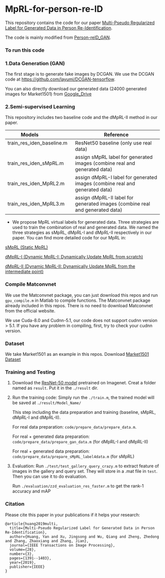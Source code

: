 # MpRL-for-person-re-ID
This repository contains the code for our paper [Multi-Pseudo Regularized Label for Generated Data in Person Re-Identification](https://ieeexplore.ieee.org/abstract/document/8485730).

The code is mainly modified from [Person-reID_GAN](https://github.com/layumi/Person-reID_GAN).

### To run this code

### 1.Data Generation (GAN)
The first stage is to generate fake images by DCGAN.
We use the DCGAN code at https://github.com/layumi/DCGAN-tensorflow.

You can also directly download our generated data (24000 generated images for Market1501) from [Google_Drive](https://drive.google.com/open?id=1-Qv8QfmLi24svclJ3Ee-6y5Zk6HLjZfP)

### 2.Semi-supervised Learning
This repository includes two baseline code and the dMpRL-II method in our paper.

| Models               | Reference | 
| --------              | -----  | 
| train_res_iden_baseline.m        | ResNet50 baseline (only use real data) | 
| train_res_iden_sMpRL.m    | assign sMpRL label for generated images (combine real and generated data)|  
| train_res_iden_MpRL2.m    | assign dMpRL-I label for generated images (combine real and generated data)| 
| train_res_iden_MpRL3.m | assign dMpRL-II label for generated images (combine real and generated data)| 

* We propose MpRL virtual labels for generated data. Three strategies are used to train the combination of real and generated data. We named the three strategies as sMpRL, dMpRL-I and dMpRL-II respectively in our paper. You can find more detailed code for our MpRL in:

[sMpRL (Static MpRL)](https://github.com/Huang-3/MpRL-for-person-re-ID/blob/master/matlab/%2Bdagnn/Pseudo_Loss_Multi_Static.m)

[dMpRL-I (Dynamic MpRL-I: Dynamically Update MpRL from scratch)](https://github.com/Huang-3/MpRL-for-person-re-ID/blob/master/matlab/%2Bdagnn/Pseudo_Loss_Multi_Dynamic_1.m)

[dMpRL-II (Dynamic MpRL-II: Dynamically Update MpRL from the intermediate point)](https://github.com/Huang-3/MpRL-for-person-re-ID/blob/master/matlab/%2Bdagnn/Pseudo_Loss_Multi_Dynamic_2.m)


### Compile Matconvnet
We use the Matconvnet package, you can just download this repos and run `gpu_compile.m` in Matlab to compile functions. The Matconvnet package already included in this repos. There is no need to download Matconvnet from the official website.

We use Cuda-8.0 and Cudnn-5.1, our code does not support cudnn version > 5.1. If you have any problem in compiling, first, try to check your cudnn version. 

### Dataset
We take Market1501 as an example in this repos.
Download [Market1501 Dataset](http://www.liangzheng.org/Project/project_reid.html)

### Training and Testing
1. Download the [ResNet-50 model](http://www.vlfeat.org/matconvnet/models/imagenet-resnet-50-dag.mat) pretrained on Imagenet. Creat a folder named as `result`. Put it in the `./result` dir.

2. Run the training code:
   Simply run the  `./train.m`, the trained model will be saved at `./result/Model_Name/`
   
   This step including the data preparation and training (baseline, sMpRL, dMpRL-I and dMpRL-II).
   
   For real data preparation: `code/prepare_data/prepare_data.m`.
   
   For real + generated data preparation: `code/prepare_data/prepare_gan_data.m` (for dMpRL-I and dMpRL-II)
   
   For real + generated data preparation: `code/prepare_data/prepare_sMpRL_label4data.m` (for sMpRL)
   
3. Evaluation:
   Run `./test/test_gallery_query_crazy.m` to extract feature of images in the gallery and query set. They will store in a .mat file in `test`. Then you can use it to do evaluation.
   
   Run `./evaluation/zzd_evaluation_res_faster.m` to get the rank-1 accuracy and mAP
   
### Citation
Please cite this paper in your publications if it helps your research:
```
@article{huang2019multi,
  title={Multi-Pseudo Regularized Label for Generated Data in Person Re-Identification},
  author={Huang, Yan and Xu, Jingsong and Wu, Qiang and Zheng, Zhedong and Zhang, Zhaoxiang and Zhang, Jian},
  journal={IEEE Transactions on Image Processing},
  volume={28},
  number={3},
  pages={1391--1403},
  year={2019},
  publisher={IEEE}
}
